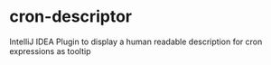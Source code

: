 # cron-descriptor
IntelliJ IDEA Plugin to display a human readable description for cron expressions as tooltip
